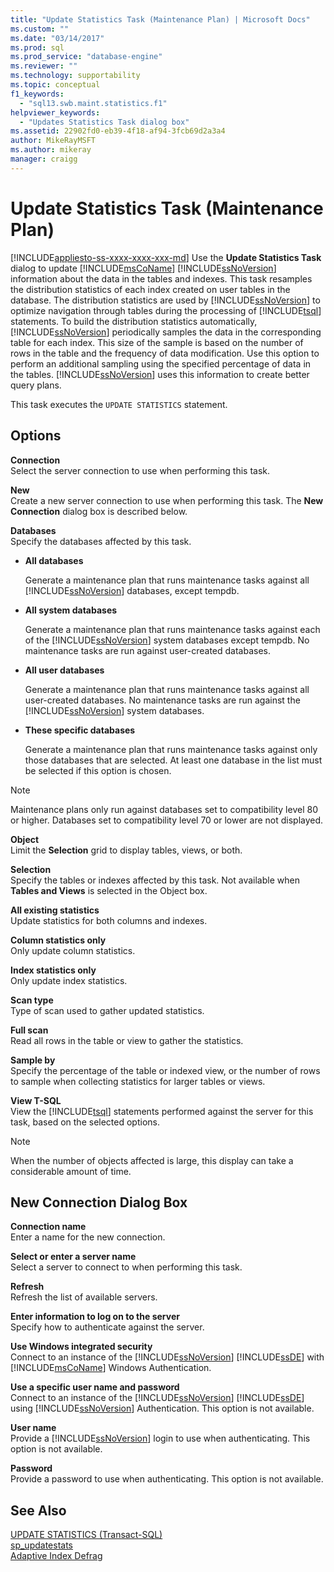 ```yaml
---
title: "Update Statistics Task (Maintenance Plan) | Microsoft Docs"
ms.custom: ""
ms.date: "03/14/2017"
ms.prod: sql
ms.prod_service: "database-engine"
ms.reviewer: ""
ms.technology: supportability
ms.topic: conceptual
f1_keywords: 
  - "sql13.swb.maint.statistics.f1"
helpviewer_keywords: 
  - "Updates Statistics Task dialog box"
ms.assetid: 22902fd0-eb39-4f18-af94-3fcb69d2a3a4
author: MikeRayMSFT
ms.author: mikeray
manager: craigg
---
```

# Update Statistics Task (Maintenance Plan)
[!INCLUDE[appliesto-ss-xxxx-xxxx-xxx-md](../../includes/appliesto-ss-xxxx-xxxx-xxx-md.md)]
  Use the **Update Statistics Task** dialog to update [!INCLUDE[msCoName](../../includes/msconame-md.md)] [!INCLUDE[ssNoVersion](../../includes/ssnoversion-md.md)] information about the data in the tables and indexes. This task resamples the distribution statistics of each index created on user tables in the database. The distribution statistics are used by [!INCLUDE[ssNoVersion](../../includes/ssnoversion-md.md)] to optimize navigation through tables during the processing of [!INCLUDE[tsql](../../includes/tsql-md.md)] statements. To build the distribution statistics automatically, [!INCLUDE[ssNoVersion](../../includes/ssnoversion-md.md)] periodically samples the data in the corresponding table for each index. This size of the sample is based on the number of rows in the table and the frequency of data modification. Use this option to perform an additional sampling using the specified percentage of data in the tables. [!INCLUDE[ssNoVersion](../../includes/ssnoversion-md.md)] uses this information to create better query plans.  
  
This task executes the `UPDATE STATISTICS` statement.  
  
## Options  
 **Connection**  
 Select the server connection to use when performing this task.  
  
 **New**  
 Create a new server connection to use when performing this task. The **New Connection** dialog box is described below.  
  
 **Databases**  
 Specify the databases affected by this task.  
  
-   **All databases**  
  
     Generate a maintenance plan that runs maintenance tasks against all [!INCLUDE[ssNoVersion](../../includes/ssnoversion-md.md)] databases, except tempdb.  
  
-   **All system databases**  
  
     Generate a maintenance plan that runs maintenance tasks against each of the [!INCLUDE[ssNoVersion](../../includes/ssnoversion-md.md)] system databases except tempdb. No maintenance tasks are run against user-created databases.  
  
-   **All user databases**  
  
     Generate a maintenance plan that runs maintenance tasks against all user-created databases. No maintenance tasks are run against the [!INCLUDE[ssNoVersion](../../includes/ssnoversion-md.md)] system databases.  
  
-   **These specific databases**  
  
     Generate a maintenance plan that runs maintenance tasks against only those databases that are selected. At least one database in the list must be selected if this option is chosen.  
  
 > [!NOTE]
 > Maintenance plans only run against databases set to compatibility level 80 or higher. Databases set to compatibility level 70 or lower are not displayed.  
  
 **Object**  
 Limit the **Selection** grid to display tables, views, or both.  
  
 **Selection**  
 Specify the tables or indexes affected by this task. Not available when **Tables and Views** is selected in the Object box.  
  
 **All existing statistics**  
 Update statistics for both columns and indexes.  
  
 **Column statistics only**  
 Only update column statistics.  
  
 **Index statistics only**  
 Only update index statistics.  
  
 **Scan type**  
 Type of scan used to gather updated statistics.  
  
 **Full scan**  
 Read all rows in the table or view to gather the statistics.  
  
 **Sample by**  
 Specify the percentage of the table or indexed view, or the number of rows to sample when collecting statistics for larger tables or views.  
  
 **View T-SQL**  
 View the [!INCLUDE[tsql](../../includes/tsql-md.md)] statements performed against the server for this task, based on the selected options.  
  
> [!NOTE]  
> When the number of objects affected is large, this display can take a considerable amount of time.  
  
## New Connection Dialog Box  
 **Connection name**  
 Enter a name for the new connection.  
  
 **Select or enter a server name**  
 Select a server to connect to when performing this task.  
  
 **Refresh**  
 Refresh the list of available servers.  
  
 **Enter information to log on to the server**  
 Specify how to authenticate against the server.  
  
 **Use Windows integrated security**  
 Connect to an instance of the [!INCLUDE[ssNoVersion](../../includes/ssnoversion-md.md)] [!INCLUDE[ssDE](../../includes/ssde-md.md)] with [!INCLUDE[msCoName](../../includes/msconame-md.md)] Windows Authentication.  
  
 **Use a specific user name and password**  
 Connect to an instance of the [!INCLUDE[ssNoVersion](../../includes/ssnoversion-md.md)] [!INCLUDE[ssDE](../../includes/ssde-md.md)] using [!INCLUDE[ssNoVersion](../../includes/ssnoversion-md.md)] Authentication. This option is not available.  
  
 **User name**  
 Provide a [!INCLUDE[ssNoVersion](../../includes/ssnoversion-md.md)] login to use when authenticating. This option is not available.  
  
 **Password**  
 Provide a password to use when authenticating. This option is not available.  
  
## See Also  
 [UPDATE STATISTICS &#40;Transact-SQL&#41;](../../t-sql/statements/update-statistics-transact-sql.md)    
 [sp_updatestats](../../relational-databases/system-stored-procedures/sp-updatestats-transact-sql.md)    
 [Adaptive Index Defrag](https://github.com/Microsoft/tigertoolbox/tree/master/AdaptiveIndexDefrag)
